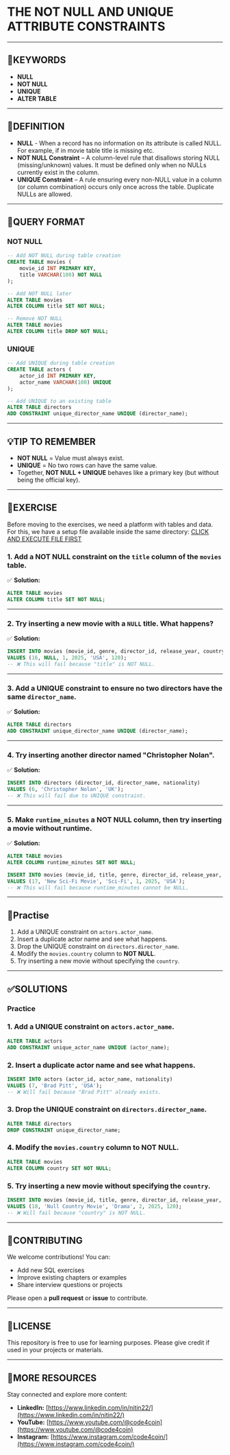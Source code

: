 # THE NOT NULL AND UNIQUE ATTRIBUTE CONSTRAINTS
---

## 🔑KEYWORDS
- **NULL**
- **NOT NULL**
- **UNIQUE** 
- **ALTER TABLE** 

---
## 📖DEFINITION
- **NULL** - When a record has no information on its attribute is called NULL. For example, if in movie table title is missing etc.
- **NOT NULL Constraint** – A column-level rule that disallows storing NULL (missing/unknown) values. It must be defined only when no NULLs currently exist in the column.  
- **UNIQUE Constraint** – A rule ensuring every non-NULL value in a column (or column combination) occurs only once across the table. Duplicate NULLs are allowed.

---
## 🧱QUERY FORMAT

### NOT NULL
```sql
-- Add NOT NULL during table creation
CREATE TABLE movies (
    movie_id INT PRIMARY KEY,
    title VARCHAR(100) NOT NULL
);
```
```sql
-- Add NOT NULL later
ALTER TABLE movies
ALTER COLUMN title SET NOT NULL;
```
```sql
-- Remove NOT NULL
ALTER TABLE movies
ALTER COLUMN title DROP NOT NULL;
```

### UNIQUE
```sql
-- Add UNIQUE during table creation
CREATE TABLE actors (
    actor_id INT PRIMARY KEY,
    actor_name VARCHAR(100) UNIQUE
);
```
```sql
-- Add UNIQUE to an existing table
ALTER TABLE directors
ADD CONSTRAINT unique_director_name UNIQUE (director_name);
```

---
## 💡TIP TO REMEMBER
- **NOT NULL** = Value must always exist.  
- **UNIQUE** = No two rows can have the same value.  
- Together, **NOT NULL + UNIQUE** behaves like a primary key (but without being the official key).  

---
## 💪EXERCISE
Before moving to the exercises, we need a platform with tables and data.  
For this, we have a setup file available inside the same directory: [CLICK AND EXECUTE FILE FIRST](https://github.com/code4coin/001-SQL-Structured-Query-Language-/blob/main/001%20SQL%20FOR%20DATA%20ENGINEERS/002%20SAMPLE%20DATA/001%20MOVIE%20DATA.md)

### 1. Add a NOT NULL constraint on the `title` column of the `movies` table.  
✅ **Solution:**
```sql
ALTER TABLE movies
ALTER COLUMN title SET NOT NULL;
```

---

### 2. Try inserting a new movie with a `NULL` title. What happens?  
✅ **Solution:**
```sql
INSERT INTO movies (movie_id, genre, director_id, release_year, country, runtime_minutes)
VALUES (16, NULL, 1, 2025, 'USA', 120);
-- ❌ This will fail because "title" is NOT NULL.
```

---

### 3. Add a UNIQUE constraint to ensure no two directors have the same `director_name`.  
✅ **Solution:**
```sql
ALTER TABLE directors
ADD CONSTRAINT unique_director_name UNIQUE (director_name);
```

---

### 4. Try inserting another director named "Christopher Nolan".  
✅ **Solution:**
```sql
INSERT INTO directors (director_id, director_name, nationality)
VALUES (6, 'Christopher Nolan', 'UK');
-- ❌ This will fail due to UNIQUE constraint.
```

---

### 5. Make `runtime_minutes` a NOT NULL column, then try inserting a movie without runtime.  
✅ **Solution:**
```sql
ALTER TABLE movies
ALTER COLUMN runtime_minutes SET NOT NULL;

INSERT INTO movies (movie_id, title, genre, director_id, release_year, country)
VALUES (17, 'New Sci-Fi Movie', 'Sci-Fi', 1, 2025, 'USA');
-- ❌ This will fail because runtime_minutes cannot be NULL.
```

---
## 🧠Practise
1. Add a UNIQUE constraint on `actors.actor_name`.  
2. Insert a duplicate actor name and see what happens.  
3. Drop the UNIQUE constraint on `directors.director_name`.  
4. Modify the `movies.country` column to **NOT NULL**.  
5. Try inserting a new movie without specifying the `country`.  

---
## ✅SOLUTIONS

### Practice
### 1. Add a UNIQUE constraint on `actors.actor_name`.  
```sql
ALTER TABLE actors
ADD CONSTRAINT unique_actor_name UNIQUE (actor_name);
```

### 2. Insert a duplicate actor name and see what happens.  
```sql
INSERT INTO actors (actor_id, actor_name, nationality)
VALUES (7, 'Brad Pitt', 'USA');
-- ❌ Will fail because "Brad Pitt" already exists.
```

### 3. Drop the UNIQUE constraint on `directors.director_name`.   
```sql
ALTER TABLE directors
DROP CONSTRAINT unique_director_name;
```

### 4. Modify the `movies.country` column to **NOT NULL**.  
```sql
ALTER TABLE movies
ALTER COLUMN country SET NOT NULL;
```

### 5. Try inserting a new movie without specifying the `country`. 
```sql
INSERT INTO movies (movie_id, title, genre, director_id, release_year, runtime_minutes)
VALUES (18, 'Null Country Movie', 'Drama', 2, 2025, 120);
-- ❌ Will fail because "country" is NOT NULL.
```

---
## 🤝**CONTRIBUTING** 

We welcome contributions! You can:

- Add new SQL exercises  
- Improve existing chapters or examples  
- Share interview questions or projects  

Please open a **pull request** or **issue** to contribute.

---
## 📄**LICENSE** 

This repository is free to use for learning purposes. Please give credit if used in your projects or materials.

---
## 🔗**MORE RESOURCES** 

Stay connected and explore more content:

- **LinkedIn:** [https://www.linkedin.com/in/nitin22/](https://www.linkedin.com/in/nitin22/)  
- **YouTube:** [https://www.youtube.com/@code4coin](https://www.youtube.com/@code4coin)  
- **Instagram:** [https://www.instagram.com/code4coin/](https://www.instagram.com/code4coin/)  

